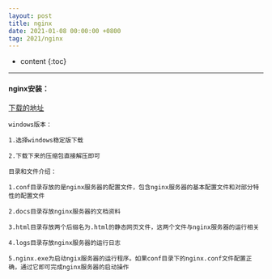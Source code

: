 ```yaml
---
layout: post
title: nginx
date: 2021-01-08 00:00:00 +0800
tag: 2021/nginx
---
```

* content
{:toc}
<hr>

#### nginx安装：

[下载的地址](http://nginx.org/en/download.html)


```
windows版本：

1.选择windows稳定版下载

2.下载下来的压缩包直接解压即可

目录和文件介绍：

1.conf目录存放的是nginx服务器的配置文件，包含nginx服务器的基本配置文件和对部分特性的配置文件

2.docs目录存放nginx服务器的文档资料

3.html目录存放两个后缀名为.html的静态网页文件，这两个文件与nginx服务器的运行相关

4.logs目录存放nginx服务器的运行日志

5.nginx.exe为启动ngix服务器的运行程序。如果conf目录下的nginx.conf文件配置正确，通过它即可完成nginx服务器的启动操作
```
